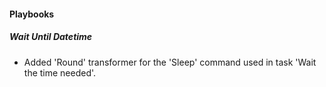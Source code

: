 
#### Playbooks

##### Wait Until Datetime

- Added 'Round' transformer for the 'Sleep' command used in task 'Wait the time needed'.
